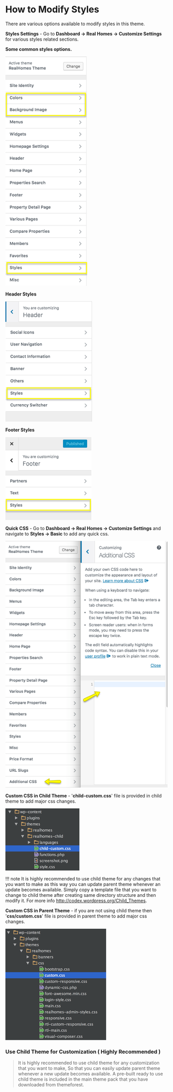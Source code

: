 # How to Modify Styles

There are various options available to modify styles in this theme.

**Styles Settings** - Go to **Dashboard → Real Homes → Customize Settings** for various styles related sections. 

**Some common styles options.**

![Real Homes Documentation](images/customize-theme/custimize-1.png)

**Header Styles**

![Real Homes Documentation](images/customize-theme/custimize-2.png)

**Footer Styles**

![Real Homes Documentation](images/customize-theme/custimize-3.png)

**Quick CSS** - Go to **Dashboard → Real Homes → Customize Settings** and navigate to **Styles → Basic** to add any quick css.

![Real Homes Documentation](images/customize-theme/customize-4.png)

**Custom CSS in Child Theme** - '**child-custom.css**' file is provided in child theme to add major css changes. 

![Real Homes Documentation](images/customize-theme/ct-7.png)

!!! note
    It is highly recommended to use child theme for any changes that you want to make as this way you can update parent theme whenever an update becomes available. Simply copy a template file that you want to change to child theme after creating same directory structure and then modify it. For more info http://codex.wordpress.org/Child_Themes.

**Custom CSS in Parent Theme** - if you are not using child theme then '**css/custom.css**' file is provided in parent theme to add major css changes. 

![Real Homes Documentation](images/customize-theme/ct-8.png)

### Use Child Theme for Customization ( Highly Recommended )

> It is highly recommended to use child theme for any customization that you want to make, So that you can easily update parent theme whenever a new update becomes available. A pre-built ready to use child theme is included in the main theme pack that you have downloaded from themeforest.

